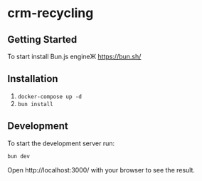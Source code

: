 # crm-recycling

## Getting Started

To start install Bun.js engineЖ
https://bun.sh/

## Installation

1. `docker-compose up -d`
2. `bun install`

## Development

To start the development server run:

```bash
bun dev
```

Open http://localhost:3000/ with your browser to see the result.
